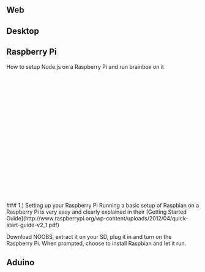 
## Web
## Desktop
## Raspberry Pi
How to setup Node.js on a Raspberry Pi and run brainbox on it

<div id="platformraspiani_hype_container" style="margin:auto;position:relative;width:850px;height:330px;overflow:hidden;" aria-live="polite">
  <script type="text/javascript" charset="utf-8" src="platform_raspi_ani.hyperesources/platformraspiani_hype_generated_script.js?2077"></script>
</div>
### 1.) Setting up your Raspberry Pi
Running a basic setup of Raspbian on a Raspberry Pi is very easy and
clearly explained in their [Getting Started Guide](http://www.raspberrypi.org/wp-content/uploads/2012/04/quick-start-guide-v2_1.pdf)

Download NOOBS, extract it on your SD, plug it in and turn
on the Raspberry Pi. When prompted, choose to install Raspbian and let it run.
## Aduino